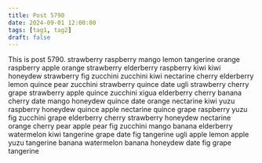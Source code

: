 ```yaml
---
title: Post 5790
date: 2024-09-01 12:00:00
tags: [tag1, tag2]
draft: false
---
```

This is post 5790.
strawberry
raspberry
mango
lemon
tangerine
orange
raspberry
apple
orange
strawberry
elderberry
raspberry
kiwi
kiwi
honeydew
strawberry
fig
zucchini
zucchini
kiwi
nectarine
cherry
elderberry
lemon
quince
pear
zucchini
strawberry
quince
date
ugli
strawberry
cherry
grape
strawberry
apple
quince
zucchini
xigua
elderberry
cherry
banana
cherry
date
mango
honeydew
quince
date
orange
nectarine
kiwi
yuzu
raspberry
honeydew
quince
apple
nectarine
quince
grape
raspberry
yuzu
fig
zucchini
grape
elderberry
cherry
strawberry
honeydew
nectarine
orange
cherry
pear
apple
pear
fig
zucchini
mango
banana
elderberry
watermelon
kiwi
tangerine
grape
date
fig
tangerine
ugli
apple
lemon
apple
yuzu
tangerine
banana
watermelon
banana
honeydew
date
fig
grape
tangerine
